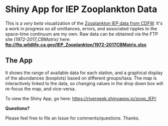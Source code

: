 # Shiny App for IEP Zooplankton Data

This is a *very beta* visualization of the [Zooplankton IEP data from CDFW](http://www.dfg.ca.gov/delta/projects.asp?ProjectID=ZOOPLANKTON). 
It's a work in progress so all omittances, errors, and associated ripples to the space-time continuum are my own.
Raw data can be obtained via the FTP site *(1972-2017_CBMatrix)* here: **ftp://ftp.wildlife.ca.gov/IEP_Zooplankton/1972-2017CBMatrix.xlsx**

## The App 
It shows the range of available data for each station, and a graphical display of the abundances (boxplots) 
based on different groups/taxa. The map is interactively linked to the data, so changing values in the drop down box will re-focus the map,
and vice-versa.

To view the Shiny App, go here: https://riverpeek.shinyapps.io/zoop_IEP/

**Questions?**

Please feel free to file an Issue for comments/questions. Thanks.
